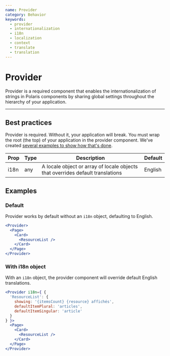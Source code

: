 ```yaml
---
name: Provider
category: Behavior
keywords:
  - provider
  - internationalization
  - i18n
  - localization
  - context
  - translate
  - translation
---
```


# Provider

Provider is a required component that enables the internationalization of strings in Polaris components by sharing global settings throughout the hierarchy of your application.

---

## Best practices

Provider is required. Without it, your application will break. You must wrap the root (the top) of your application in the provider component. We've created [several examples to show how that's done](https://github.com/Shopify/polaris/blob/master/examples/README.md).

| Prop  | Type   | Description | Default |
| ----- | ------ | ----------- | ------- |
| i18n | any | A locale object or array of locale objects that overrides default translations | English |

## Examples

### Default

Provider works by default without an `i18n` object, defaulting to English.

```jsx
<Provider>
  <Page>
    <Card>
      <ResourceList />
    </Card>
  </Page>
</Provider>
```

### With i18n object

With an `i18n` object, the provider component will override default English translations.

```jsx
<Provider i18n={ {
  'ResourceList': {
    showing: '{itemsCount} {resource} affichés',
    defaultItemPlural: 'articles',
    defaultItemSingular: 'article'
  }
} }>
  <Page>
    <Card>
      <ResourceList />
    </Card>
  </Page>
</Provider>
```

